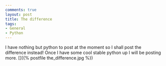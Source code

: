 ```yaml
---
comments: true
layout: post
title: The difference
tags:
- General
- Python
---
```


I have nothing but python to post at the moment so I shall post the difference instead! Once I have some cool stable python up I will be posting more.
[]({% postfile the_difference.jpg %})
